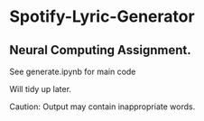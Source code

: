 # Spotify-Lyric-Generator
## Neural Computing Assignment. 
See generate.ipynb for main code

Will tidy up later.

Caution: Output may contain inappropriate words.
